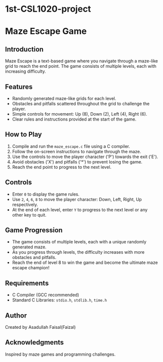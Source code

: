 # 1st-CSL1020-project

# Maze Escape Game

## Introduction
Maze Escape is a text-based game where you navigate through a maze-like grid to reach the end point. The game consists of multiple levels, each with increasing difficulty.

## Features
- Randomly generated maze-like grids for each level.
- Obstacles and pitfalls scattered throughout the grid to challenge the player.
- Simple controls for movement: Up (8), Down (2), Left (4), Right (6).
- Clear rules and instructions provided at the start of the game.

## How to Play
1. Compile and run the `maze_escape.c` file using a C compiler.
2. Follow the on-screen instructions to navigate through the maze.
3. Use the controls to move the player character ('P') towards the exit ('E').
4. Avoid obstacles ('X') and pitfalls ('*') to prevent losing the game.
5. Reach the end point to progress to the next level.

## Controls
- Enter `0` to display the game rules.
- Use `2`, `4`, `6`, `8` to move the player character: Down, Left, Right, Up respectively.
- At the end of each level, enter `Y` to progress to the next level or any other key to quit.

## Game Progression
- The game consists of multiple levels, each with a unique randomly generated maze.
- As you progress through levels, the difficulty increases with more obstacles and pitfalls.
- Reach the end of level 8 to win the game and become the ultimate maze escape champion!

## Requirements
- C Compiler (GCC recommended)
- Standard C Libraries: `stdio.h`, `stdlib.h`, `time.h`

## Author
Created by Asadullah Faisal(Faizal)

## Acknowledgments
Inspired by maze games and programming challenges.
